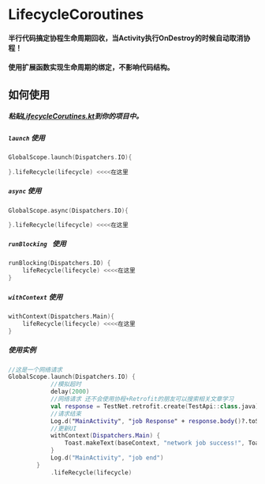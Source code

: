 # LifecycleCoroutines

#### 半行代码搞定协程生命周期回收，当Activity执行OnDestroy的时候自动取消协程！

#### 使用扩展函数实现生命周期的绑定，不影响代码结构。



## 如何使用

##### 粘贴[**LifecycleCorutines.kt**](app\src\main\java\com\dboy\lifecyclecoroutines\LifecycleCorutines.kt)到你的项目中。

##### `launch` 使用

```kotlin
GlobalScope.launch(Dispatchers.IO){
    
}.lifeRecycle(lifecycle) <<<<在这里
```

##### `async` 使用

```kotlin
GlobalScope.async(Dispatchers.IO){

}.lifeRecycle(lifecycle) <<<<在这里
```

##### `runBlocking ` 使用

```kotlin
runBlocking(Dispatchers.IO) {
	lifeRecycle(lifecycle) <<<<在这里
}
```

##### `withContext` 使用

```kotlin
withContext(Dispatchers.Main){
	lifeRecycle(lifecycle) <<<<在这里
}
```

##### 使用实例

```kotlin
//这是一个网络请求
GlobalScope.launch(Dispatchers.IO) {
            //模拟超时
            delay(2000)
            //网络请求 还不会使用协程+Retrofit的朋友可以搜索相关文章学习
            val response = TestNet.retrofit.create(TestApi::class.java).test()
            //请求结束
            Log.d("MainActivity", "job Response" + response.body()?.toString())
            //更新UI
            withContext(Dispatchers.Main) {
                Toast.makeText(baseContext, "network job success!", Toast.LENGTH_SHORT).show()
            }
            Log.d("MainActivity", "job end")
        }
            .lifeRecycle(lifecycle) 
```

